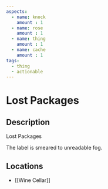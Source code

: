 ```yaml
---
aspects: 
  - name: knock
    amount : 1
  - name: rose
    amount : 1
  - name: thing
    amount : 1
  - name: cache
    amount : 1
tags:
  - thing
  - actionable
---
```


# Lost Packages

## Description
Lost Packages

The label is smeared to unreadable fog.
## Locations
- [[Wine Cellar]]
